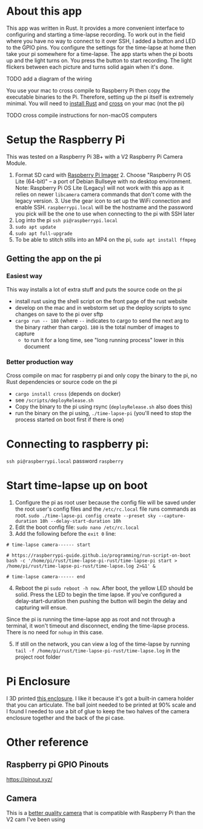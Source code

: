 # About this app

This app was written in Rust. It provides a more convenient interface to configuring and starting a time-lapse recording.
To work out in the field where you have no way to connect to it over SSH, I added a button and LED to the GPIO pins. You configure the settings for the time-lapse at home then take your pi somewhere for a time-lapse. The app starts when the pi boots up and the light turns on. You press the button to start recording. The light flickers between each picture and turns solid again when it's done. 

TODO add a diagram of the wiring

You use your mac to cross compile to Raspberry Pi then copy the executable binaries to the Pi. Therefore, setting up the pi itself is extremely minimal.
You will need to [install Rust](https://www.rust-lang.org/tools/install) and [cross](https://github.com/cross-rs/cross) on your mac (not the pi) 

TODO cross compile instructions for non-macOS computers

# Setup the Raspberry Pi

This was tested on a Raspberry Pi 3B+ with a V2 Raspberry Pi Camera Module.

1. Format SD card with [Raspberry Pi Imager](https://www.raspberrypi.com/software/)
   2. Choose "Raspberry Pi OS Lite (64-bit)" – a port of Debian Bullseye with no desktop environment. Note: Raspberry Pi OS Lite (Legacy) will not work with this app as it relies on newer `libcamera` camera commands that don't come with the legacy version.
   3. Use the gear icon to set up the WiFi connection and enable SSH. `raspberrypi.local` will be the hostname and the password you pick will be the one to use when connecting to the pi with SSH later
2. Log into the pi `ssh pi@raspberrypi.local`
3. `sudo apt update`
4. `sudo apt full-upgrade`
5. To be able to stitch stills into an MP4 on the pi, `sudo apt install ffmpeg`

## Getting the app on the pi

### Easiest way

This way installs a lot of extra stuff and puts the source code on the pi

* install rust using the shell script on the front page of the rust website
* develop on the mac and in webstorm set up the deploy scripts to sync changes on save to the pi over sftp
* `cargo run -- 180` (where `--` indicates to cargo to send the next arg to the binary rather than cargo). `180` is the total number of images to capture
	* to run it for a long time, see "long running process" lower in this document

### Better production way

Cross compile on mac for raspberry pi and only copy the binary to the pi, no Rust dependencies or source code on the pi
* `cargo install cross` (depends on docker)
* see `/scripts/deployRelease.sh`
* Copy the binary to the pi using rsync (`deployRelease.sh` also does this)
* run the binary on the pi using, `./time-lapse-pi` (you'll need to stop the process started on boot first if there is one)

# Connecting to raspberry pi:

`ssh pi@raspberrypi.local` password `raspberry`

# Start time-lapse up on boot

1. Configure the pi as root user because the config file will be saved under the root user's config files and the `/etc/rc.local` file runs commands as root. `sudo ./time-lapse-pi config create --preset sky --capture-duration 10h --delay-start-duration 10h`
2. Edit the boot config file: `sudo nano /etc/rc.local`
3. Add the following before the `exit 0` line: 

```
# time-lapse camera------ start

# https://raspberrypi-guide.github.io/programming/run-script-on-boot
bash -c '/home/pi/rust/time-lapse-pi-rust/time-lapse-pi start > /home/pi/rust/time-lapse-pi-rust/time-lapse.log 2>&1' &

# time-lapse camera------ end
```

4. Reboot the pi `sudo reboot -h now`. After boot, the yellow LED should be solid. Press the LED to begin the time lapse. If you've configured a delay-start-duration then pushing the button will begin the delay and capturing will ensue. 

Since the pi is running the time-lapse app as root and not through a terminal, it won't timeout and disconnect, ending the time-lapse process. There is no need for `nohup` in this case.

5. If still on the network, you can view a log of the time-lapse by running `tail -f /home/pi/rust/time-lapse-pi-rust/time-lapse.log` in the project root folder

# Pi Enclosure

I 3D printed [this enclosure](https://www.thingiverse.com/thing:685074). I like it because it's got a built-in camera holder that you can articulate. The ball joint needed to be printed at 90% scale and I found I needed to use a bit of glue to keep the two halves of the camera enclosure together and the back of the pi case.  

# Other reference

## Raspberry pi GPIO Pinouts
https://pinout.xyz/

## Camera

This is a [better quality camera](https://www.arducam.com/docs/cameras-for-raspberry-pi/raspberry-pi-libcamera-guide/) that is compatible with Raspberry Pi than the V2 cam I've been using 

